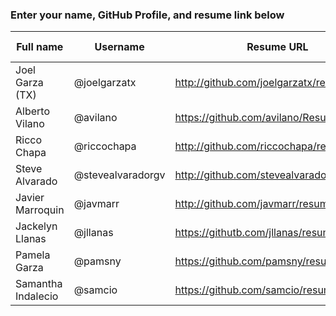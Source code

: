 ### Enter your name, GitHub Profile, and resume link below

| Full name          | Username          | Resume URL                                | Portfolio URL
|--------------------|-------------------|-------------------------------------------|-------------------------
| Joel Garza (TX)    | @joelgarzatx      | http://github.com/joelgarzatx/resume      |
| Alberto Vilano     | @avilano          | https://github.com/avilano/Resume         |
| Ricco Chapa        | @riccochapa       | http://github.com/riccochapa/resume       |
| Steve Alvarado     | @stevealvaradorgv | http://github.com/stevealvaradorgv/resume |
| Javier Marroquin   | @javmarr          | http://github.com/javmarr/resume          |
| Jackelyn Llanas    | @jllanas          | https://githutb.com/jllanas/resume        |
| Pamela Garza       | @pamsny           | https://github.com/pamsny/resume          |
| Samantha Indalecio | @samcio           | https://github.com/samcio/resume          |
